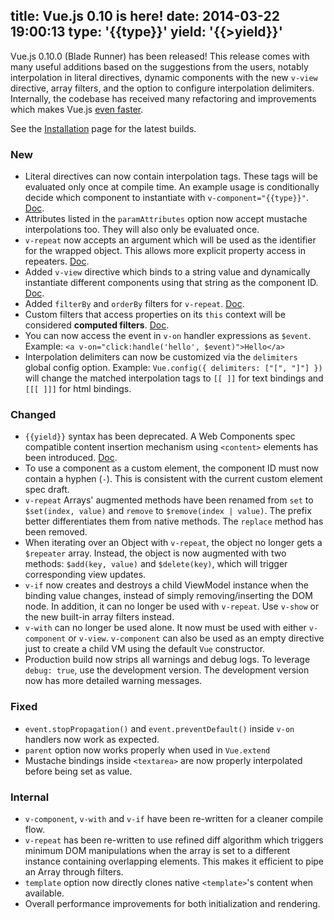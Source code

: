 title: Vue.js 0.10 is here!
date: 2014-03-22 19:00:13
type: '{{type}}'
yield: '{{>yield}}'
---

Vue.js 0.10.0 (Blade Runner) has been released! This release comes with many useful additions based on the suggestions from the users, notably interpolation in literal directives, dynamic components with the new `v-view` directive, array filters, and the option to configure interpolation delimiters. Internally, the codebase has received many refactoring and improvements which makes Vue.js [even faster](http://vuejs.org/perf/).

<!-- more -->

See the [Installation](/guide/installation.html) page for the latest builds.

### New

- Literal directives can now contain interpolation tags. These tags will be evaluated only once at compile time. An example usage is conditionally decide which component to instantiate with `v-component="{{type}}"`. [Doc](/guide/directives.html#Literal_Directives).
- Attributes listed in the `paramAttributes` option now accept mustache interpolations too. They will also only be evaluated once.
- `v-repeat` now accepts an argument which will be used as the identifier for the wrapped object. This allows more explicit property access in repeaters. [Doc](/guide/list.html#Using_an_Identifier).
- Added `v-view` directive which binds to a string value and dynamically instantiate different components using that string as the component ID. [Doc](/api/directives.html#v-view).
- Added `filterBy` and `orderBy` filters for `v-repeat`. [Doc](/api/filters.html#filterBy).
- Custom filters that access properties on its `this` context will be considered **computed filters**. [Doc](/guide/custom-filter.html#Filter_Context).
- You can now access the event in `v-on` handler expressions as `$event`. Example: `<a v-on="click:handle('hello', $event)">Hello</a>`
- Interpolation delimiters can now be customized via the `delimiters` global config option. Example: `Vue.config({ delimiters: ["[", "]"] })` will change the matched interpolation tags to `[[ ]]` for text bindings and `[[[ ]]]` for html bindings.

### Changed

- `{{yield}}` syntax has been deprecated. A Web Components spec compatible content insertion mechanism using `<content>` elements has been introduced. [Doc](/guide/components.html#Content_Insertion).
- To use a component as a custom element, the component ID must now contain a hyphen (`-`). This is consistent with the current custom element spec draft.
- `v-repeat` Arrays' augmented methods have been renamed from `set` to `$set(index, value)` and `remove` to `$remove(index | value)`. The prefix better differentiates them from native methods. The `replace` method has been removed.
- When iterating over an Object with `v-repeat`, the object no longer gets a `$repeater` array. Instead, the object is now augmented with two methods: `$add(key, value)` and `$delete(key)`, which will trigger corresponding view updates.
- `v-if` now creates and destroys a child ViewModel instance when the binding value changes, instead of simply removing/inserting the DOM node. In addition, it can no longer be used with `v-repeat`. Use `v-show` or the new built-in array filters instead.
- `v-with` can no longer be used alone. It now must be used with either `v-component` or `v-view`. `v-component` can also be used as an empty directive just to create a child VM using the default `Vue` constructor.
- Production build now strips all warnings and debug logs. To leverage `debug: true`, use the development version. The development version now has more detailed warning messages.

### Fixed

- `event.stopPropagation()` and `event.preventDefault()` inside `v-on` handlers now work as expected.
- `parent` option now works properly when used in `Vue.extend`
- Mustache bindings inside `<textarea>` are now properly interpolated before being set as value.

### Internal

- `v-component`, `v-with` and `v-if` have been re-written for a cleaner compile flow.
- `v-repeat` has been re-written to use refined diff algorithm which triggers minimum DOM manipulations when the array is set to a different instance containing overlapping elements. This makes it efficient to pipe an Array through filters.
- `template` option now directly clones native `<template>`'s content when available.
- Overall performance improvements for both initialization and rendering.